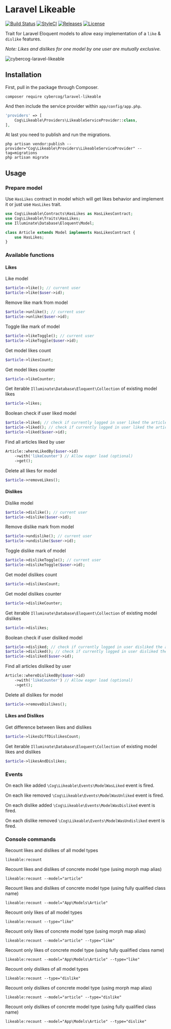 # Laravel Likeable

[![Build Status](https://img.shields.io/travis/cybercog/laravel-likeable/master.svg?style=flat-square)](https://travis-ci.org/cybercog/laravel-likeable)
[![StyleCI](https://styleci.io/repos/67549571/shield)](https://styleci.io/repos/67549571)
[![Releases](https://img.shields.io/github/release/cybercog/laravel-likeable.svg?style=flat-square)](https://github.com/cybercog/laravel-likeable/releases)
[![License](https://img.shields.io/github/license/cybercog/laravel-likeable.svg?style=flat-square)](https://github.com/cybercog/laravel-likeable/blob/master/LICENSE)

Trait for Laravel Eloquent models to allow easy implementation of a `like` & `dislike` features.

*Note: Likes and dislikes for one model by one user are mutually exclusive.*

![cybercog-laravel-likeable](https://cloud.githubusercontent.com/assets/1849174/18293813/cf2ffafc-749d-11e6-912f-e827c3b50c50.png)

## Installation

First, pull in the package through Composer.

```shell
composer require cybercog/laravel-likeable
```

And then include the service provider within `app/config/app.php`.

```php
'providers' => [
	Cog\Likeable\Providers\LikeableServiceProvider::class,
],
```

At last you need to publish and run the migrations.

```shell
php artisan vendor:publish --provider="Cog\Likeable\Providers\LikeableServiceProvider" --tag=migrations
php artisan migrate
```

## Usage

### Prepare model

Use `HasLikes` contract in model which will get likes behavior and implement it or just use `HasLikes` trait. 

```php
use Cog\Likeable\Contracts\HasLikes as HasLikesContract;
use Cog\Likeable\Traits\HasLikes;
use Illuminate\Database\Eloquent\Model;

class Article extends Model implements HasLikesContract {
	use HasLikes;
}
```

### Available functions

#### Likes

Like model

```php
$article->like(); // current user
$article->like($user->id);
```

Remove like mark from model

```php
$article->unlike(); // current user
$article->unlike($user->id);
```

Toggle like mark of model

```php
$article->likeToggle(); // current user
$article->likeToggle($user->id);
```

Get model likes count

```php
$article->likesCount;
```

Get model likes counter

```php
$article->likeCounter;
```

Get iterable `Illuminate\Database\Eloquent\Collection` of existing model likes

```php
$article->likes;
```

Boolean check if user liked model

```php
$article->liked; // check if currently logged in user liked the article
$article->liked(); // check if currently logged in user liked the article
$article->liked($user->id);
```

Find all articles liked by user

```php
Article::whereLikedBy($user->id)
	->with('likeCounter') // Allow eager load (optional)
	->get();
```

Delete all likes for model

```php
$article->removeLikes();
```

#### Dislikes

Dislike model

```php
$article->dislike(); // current user
$article->dislike($user->id);
```

Remove dislike mark from model

```php
$article->undislike(); // current user
$article->undislike($user->id);
```

Toggle dislike mark of model

```php
$article->dislikeToggle(); // current user
$article->dislikeToggle($user->id);
```

Get model dislikes count

```php
$article->dislikesCount;
```

Get model dislikes counter

```php
$article->dislikeCounter;
```

Get iterable `Illuminate\Database\Eloquent\Collection` of existing model dislikes

```php
$article->dislikes;
```

Boolean check if user disliked model

```php
$article->disliked; // check if currently logged in user disliked the article
$article->disliked(); // check if currently logged in user disliked the article
$article->disliked($user->id);
```

Find all articles disliked by user

```php
Article::whereDislikedBy($user->id)
	->with('likeCounter') // Allow eager load (optional)
	->get();
```

Delete all dislikes for model

```php
$article->removeDislikes();
```

#### Likes and Dislikes

Get difference between likes and dislikes

```php
$article->likesDiffDislikesCount;
```

Get iterable `Illuminate\Database\Eloquent\Collection` of existing model likes and dislikes

```php
$article->likesAndDislikes;
```

### Events

On each like added `\Cog\Likeable\Events\ModelWasLiked` event is fired.

On each like removed `\Cog\Likeable\Events\ModelWasUnliked` event is fired.

On each dislike added `\Cog\Likeable\Events\ModelWasDisliked` event is fired.

On each dislike removed `\Cog\Likeable\Events\ModelWasUndisliked` event is fired.

### Console commands

Recount likes and dislikes of all model types

```shell
likeable:recount
```

Recount likes and dislikes of concrete model type (using morph map alias)

```shell
likeable:recount --model="article"
```

Recount likes and dislikes of concrete model type (using fully qualified class name)

```shell
likeable:recount --model="App\Models\Article"
```

Recount only likes of all model types

```shell
likeable:recount --type="like"
```

Recount only likes of concrete model type (using morph map alias)

```shell
likeable:recount --model="article" --type="like"
```

Recount only likes of concrete model type (using fully qualified class name)

```shell
likeable:recount --model="App\Models\Article" --type="like"
```

Recount only dislikes of all model types

```shell
likeable:recount --type="dislike"
```

Recount only dislikes of concrete model type (using morph map alias)

```shell
likeable:recount --model="article" --type="dislike"
```

Recount only dislikes of concrete model type (using fully qualified class name)

```shell
likeable:recount --model="App\Models\Article" --type="dislike"
```
